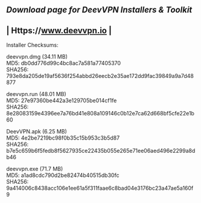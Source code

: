 *Download page for DeevVPN Installers & Toolkit*
--------------------------
| Https://www.deevvpn.io |
--------------------------

Installer Checksums:

deevvpn.dmg (34.11 MB)<br>
MD5: db0dd776d99c4bc8ac7a581a77405370<br>
SHA256: 793e8da205de19af5636f254abbd26eecb2e35ae172dd9fac39849a9a7d48877

deevvpn.run (48.01 MB)<br>
MD5: 27e97360be442a3e129705be014cf1fe<br>
SHA256: 8e28083159e4396ee7a76bd41e808a109146c0b12e7ca62d668bf5cfe22e1b60

DeevVPN.apk (6.25 MB)<br>
MD5: 4e2be7219bc98f0b35c15b953c3b5d87<br>
SHA256: b7e5c659b6f5fedb8f5627935ce22435b055e265e71ee06aed496e2299a8db46

deevvpn.exe (71.7 MB)<br>
MD5: a1ad8cdc790d2be82474b40515db30fc<br>
SHA256: 9a414006c8438acc106e1ee61a5f311faae6c8bad04e3176bc23a47ae5a160f9<br>


